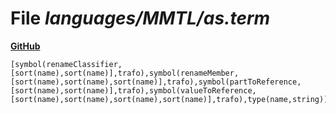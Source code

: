# File _languages/MMTL/as.term_
**[GitHub](https://github.com/softlang/yas/blob/master/languages/MMTL/as.term)**
```
[symbol(renameClassifier,[sort(name),sort(name)],trafo),symbol(renameMember,[sort(name),sort(name),sort(name)],trafo),symbol(partToReference,[sort(name),sort(name)],trafo),symbol(valueToReference,[sort(name),sort(name),sort(name),sort(name)],trafo),type(name,string)].
```
